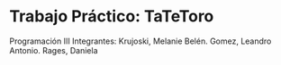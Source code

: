 # Trabajo Práctico: TaTeToro
 Programación III
 Integrantes: Krujoski, Melanie Belén. Gomez, Leandro Antonio. Rages, Daniela 
